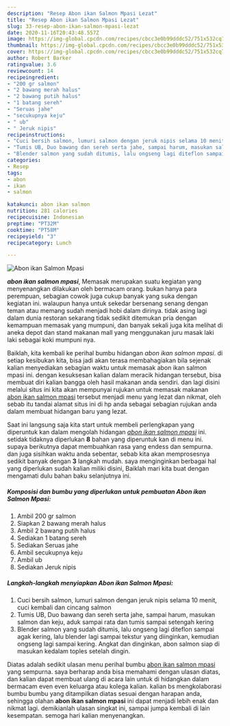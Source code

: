 ```yaml
---
description: "Resep Abon ikan Salmon Mpasi Lezat"
title: "Resep Abon ikan Salmon Mpasi Lezat"
slug: 33-resep-abon-ikan-salmon-mpasi-lezat
date: 2020-11-16T20:43:48.557Z
image: https://img-global.cpcdn.com/recipes/cbcc3e0b99dddc52/751x532cq70/abon-ikan-salmon-mpasi-foto-resep-utama.jpg
thumbnail: https://img-global.cpcdn.com/recipes/cbcc3e0b99dddc52/751x532cq70/abon-ikan-salmon-mpasi-foto-resep-utama.jpg
cover: https://img-global.cpcdn.com/recipes/cbcc3e0b99dddc52/751x532cq70/abon-ikan-salmon-mpasi-foto-resep-utama.jpg
author: Robert Barker
ratingvalue: 3.6
reviewcount: 14
recipeingredient:
- "200 gr salmon"
- "2 bawang merah halus"
- "2 bawang putih halus"
- "1 batang sereh"
- "Seruas jahe"
- "secukupnya keju"
- " ub"
- " Jeruk nipis"
recipeinstructions:
- "Cuci bersih salmon, lumuri salmon dengan jeruk nipis selama 10 menit, cuci kembali dan cincang salmon"
- "Tumis UB, Duo bawang dan sereh serta jahe, sampai harum, masukan salmon dan keju, aduk sampai rata dan tumis sampai setengah kering"
- "Blender salmon yang sudah ditumis, lalu ongseng lagi diteflon sampai agak kering, lalu blender lagi sampai tekstur yang diinginkan, kemudian ongseng lagi sampai kering. Angkat dan dinginkan, abon salmon siap di masukan kedalam toples setelah dingin."
categories:
- Resep
tags:
- abon
- ikan
- salmon

katakunci: abon ikan salmon 
nutrition: 281 calories
recipecuisine: Indonesian
preptime: "PT32M"
cooktime: "PT58M"
recipeyield: "3"
recipecategory: Lunch

---
```



![Abon ikan Salmon Mpasi](https://img-global.cpcdn.com/recipes/cbcc3e0b99dddc52/751x532cq70/abon-ikan-salmon-mpasi-foto-resep-utama.jpg)

<b><i>abon ikan salmon mpasi</i></b>, Memasak merupakan suatu kegiatan yang menyenangkan dilakukan oleh bermacam orang. bukan hanya para perempuan, sebagian cowok juga cukup banyak yang suka dengan kegiatan ini. walaupun hanya untuk sekedar bersenang senang dengan teman atau memang sudah menjadi hobi dalam dirinya. tidak asing lagi dalam dunia restoran sekarang tidak sedikit ditemukan pria dengan kemampuan memasak yang mumpuni, dan banyak sekali juga kita melihat di aneka depot dan stand makanan mall yang menggunakan juru masak laki laki sebagai koki mumpuni nya.

Baiklah, kita kembali ke perihal bumbu hidangan <i>abon ikan salmon mpasi</i>. di setiap kesibukan kita, bisa jadi akan terasa membahagiakan bila sejenak kalian menyediakan sebagian waktu untuk memasak abon ikan salmon mpasi ini. dengan kesuksesan kalian dalam meracik hidangan tersebut, bisa membuat diri kalian bangga oleh hasil makanan anda sendiri. dan lagi disini melalui situs ini kita akan mempunyai rujukan untuk memasak makanan <u>abon ikan salmon mpasi</u> tersebut menjadi menu yang lezat dan nikmat, oleh sebab itu tandai alamat situs ini di hp anda sebagai sebagian rujukan anda dalam membuat hidangan baru yang lezat.




Saat ini langsung saja kita start untuk membeli perlengkapan yang diperuntuk kan dalam mengolah hidangan <u><i>abon ikan salmon mpasi</i></u> ini. setidak tidaknya diperlukan <b>8</b> bahan yang diperuntuk kan di menu ini. supaya berikutnya dapat membuahkan rasa yang endess dan sempurna. dan juga sisihkan waktu anda sebentar, sebab kita akan memprosesnya sedikit banyak dengan <b>3</b> langkah mudah. saya menginginkan berbagai hal yang diperlukan sudah kalian miliki disini, Baiklah mari kita buat dengan mengamati dulu bahan baku selanjutnya ini.

<!--inarticleads1-->

##### Komposisi dan bumbu yang diperlukan untuk pembuatan Abon ikan Salmon Mpasi:

1. Ambil 200 gr salmon
1. Siapkan 2 bawang merah halus
1. Ambil 2 bawang putih halus
1. Sediakan 1 batang sereh
1. Sediakan Seruas jahe
1. Ambil secukupnya keju
1. Ambil  ub
1. Sediakan  Jeruk nipis




<!--inarticleads2-->

##### Langkah-langkah menyiapkan Abon ikan Salmon Mpasi:

1. Cuci bersih salmon, lumuri salmon dengan jeruk nipis selama 10 menit, cuci kembali dan cincang salmon
1. Tumis UB, Duo bawang dan sereh serta jahe, sampai harum, masukan salmon dan keju, aduk sampai rata dan tumis sampai setengah kering
1. Blender salmon yang sudah ditumis, lalu ongseng lagi diteflon sampai agak kering, lalu blender lagi sampai tekstur yang diinginkan, kemudian ongseng lagi sampai kering. Angkat dan dinginkan, abon salmon siap di masukan kedalam toples setelah dingin.




Diatas adalah sedikit ulasan menu perihal bumbu <u>abon ikan salmon mpasi</u> yang sempurna. saya berharap anda bisa memahami dengan ulasan diatas, dan kalian dapat membuat ulang di acara lain untuk di hidangkan dalam bermacam even even keluarga atau kolega kalian. kalian bs mengkolaborasi bumbu bumbu yang ditampilkan diatas sesuai dengan harapan anda, sehingga olahan <b>abon ikan salmon mpasi</b> ini dapat menjadi lebih enak dan nikmat lagi. demikianlah ulasan singkat ini, sampai jumpa kembali di lain kesempatan. semoga hari kalian menyenangkan.
